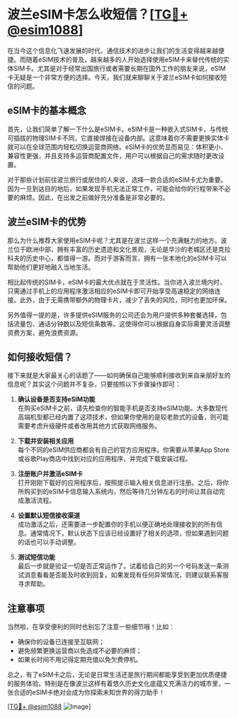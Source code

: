 # 波兰eSIM卡怎么收短信？[[TG💪+ @esim1088](https://t.me/s/esim1088)]

在当今这个信息化飞速发展的时代，通信技术的进步让我们的生活变得越来越便捷。而随着eSIM技术的普及，越来越多的人开始选择使用eSIM卡来替代传统的实体SIM卡。尤其是对于经常出国旅行或者需要长期在国外工作的朋友来说，eSIM卡无疑是一个非常方便的选择。今天，我们就来聊聊关于波兰eSIM卡如何接收短信的问题。

## eSIM卡的基本概念

首先，让我们简单了解一下什么是eSIM卡。eSIM卡是一种嵌入式SIM卡，与传统可插拔的物理SIM卡不同，它直接焊接在设备内部。这意味着你不需要更换实体卡就可以在全球范围内轻松切换运营商网络。eSIM卡的优势显而易见：体积更小、兼容性更强，并且支持多运营商配置文件，用户可以根据自己的需求随时更改设置。

对于那些计划前往波兰旅行或居住的人来说，选择一款合适的eSIM卡尤为重要。因为一旦到达目的地后，如果发现手机无法正常工作，可能会给你的行程带来不必要的麻烦。因此，在出发之前做好充分准备是非常必要的。

## 波兰eSIM卡的优势

那么为什么推荐大家使用eSIM卡呢？尤其是在波兰这样一个充满魅力的地方。波兰位于欧洲中部，拥有丰富的历史遗迹和文化景观，无论是华沙的老城区还是克拉科夫的历史中心，都值得一游。而对于游客而言，拥有一张本地化的eSIM卡可以帮助他们更好地融入当地生活。

相比起传统的SIM卡，eSIM卡的最大优点就在于灵活性。当你进入波兰境内时，只需通过手机上的应用程序激活相应的eSIM卡即可开始享受高速稳定的网络连接。此外，由于无需携带额外的物理卡片，减少了丢失的风险，同时也更加环保。

另外值得一提的是，许多提供eSIM服务的公司还会为用户提供多种套餐选择，包括流量包、通话分钟数以及短信条数等。这使得你可以根据自身实际需要灵活调整资费方案，避免浪费资源。

## 如何接收短信？

接下来就是大家最关心的话题了——如何确保自己能够顺利接收到来自亲朋好友的信息呢？其实这个问题并不复杂，只要按照以下步骤操作即可：

1. **确认设备是否支持eSIM功能**  
   在购买eSIM卡之前，请先检查你的智能手机是否支持eSIM功能。大多数现代高端机型都已经内置了这项技术，但如果你使用的是较老款式的设备，则可能需要考虑升级硬件或者改用其他方式获取网络服务。

2. **下载并安装相关应用**  
   每个不同的eSIM供应商都会有自己的官方应用程序。你需要从苹果App Store或谷歌Play商店中找到对应的应用程序，并完成下载安装过程。

3. **注册账户并激活eSIM卡**  
   打开刚刚下载好的应用程序后，按照提示输入相关信息进行注册。之后，将你所购买到的eSIM卡信息输入系统内，然后等待几分钟左右的时间让其自动完成激活流程。

4. **设置默认短信接收渠道**  
   成功激活之后，还需要进一步配置你的手机以便正确地处理接收到的所有信息。通常情况下，默认状态下应该已经设置好了相关的选项，但如果遇到问题的话也可以手动调整。

5. **测试短信功能**  
   最后一步就是验证一切是否正常运作了。试着给自己的另一个号码发送一条测试消息看看是否能及时收到回复。如果发现有任何异常情况，则建议联系客服寻求帮助。

## 注意事项

当然啦，在享受便利的同时也别忘了注意一些细节哦！比如：
- 确保你的设备已连接至互联网；
- 避免频繁更换运营商以免造成不必要的麻烦；
- 如果长时间不用记得定期充值以免欠费停机。

总之，有了eSIM卡之后，无论是日常生活还是旅行期间都能享受到更加优质便捷的服务体验。特别是在像波兰这样有着悠久历史文化底蕴又充满活力的城市里，一张合适的eSIM卡绝对会成为你探索未知世界的得力助手！

[[TG💪+ @esim1088](https://t.me/s/esim1088) ![Image](https://i.postimg.cc/4NQfJmqS/Snipaste-2025-05-13-00-14-12.png)]